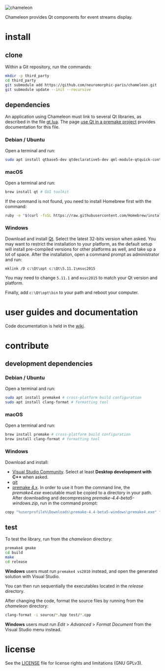 ![chameleon](banner.png "The Chameleon banner")

Chameleon provides Qt components for event streams display.

# install

## clone

Within a Git repository, run the commands:

```sh
mkdir -p third_party
cd third_party
git submodule add https://github.com/neuromorphic-paris/chameleon.git
git submodule update --init --recursive
```

## dependencies

An application using Chameleon must link to several Qt libraries, as described in the file [qt.lua](blob/master/qt.lua). The page [use Qt in a premake project](https://github.com/neuromorphic-paris/chameleon/wiki/use-Qt-in-a-premake-project) provides documentation for this file.

### Debian / Ubuntu

Open a terminal and run:
```sh
sudo apt install qtbase5-dev qtdeclarative5-dev qml-module-qtquick-controls qml-module-qtquick-controls2 # GUI toolkit
```

### macOS

Open a terminal and run:
```sh
brew install qt # GUI toolkit
```
If the command is not found, you need to install Homebrew first with the command:
```sh
ruby -e "$(curl -fsSL https://raw.githubusercontent.com/Homebrew/install/master/install)"
```

### Windows

Download and install [Qt](https://www.qt.io/download). Select the latest 32-bits version when asked. You may want to restrict the installation to your platform, as the default setup will install pre-compiled versions for other platforms as well, and take up a lot of space. After the installation, open a command prompt as administrator and run:
```batch
mklink /D c:\Qt\opt c:\Qt\5.11.1\msvc2015
```
You may need to change `5.11.1` and `msvc2015` to match your Qt version and platform.

Finally, add `c:\Qt\opt\bin` to your path and reboot your computer.

# user guides and documentation

Code documentation is held in the [wiki](https://github.com/neuromorphic-paris/chameleon/wiki).

# contribute

## development dependencies

### Debian / Ubuntu

Open a terminal and run:
```sh
sudo apt install premake4 # cross-platform build configuration
sudo apt install clang-format # formatting tool
```

### macOS

Open a terminal and run:
```sh
brew install premake # cross-platform build configuration
brew install clang-format # formatting tool
```

### Windows

Download and install:
- [Visual Studio Community](https://visualstudio.microsoft.com/vs/community/). Select at least __Desktop development with C++__ when asked.
- [git](https://git-scm.com)
- [premake 4.x](https://premake.github.io/download.html). In order to use it from the command line, the *premake4.exe* executable must be copied to a directory in your path. After downloading and decompressing *premake-4.4-beta5-windows.zip*, run in the command prompt:
```sh
copy "%userprofile%\Downloads\premake-4.4-beta5-windows\premake4.exe" "%userprofile%\AppData\Local\Microsoft\WindowsApps"
```

## test

To test the library, run from the *chameleon* directory:
```sh
premake4 gmake
cd build
make
cd release
```

__Windows__ users must run `premake4 vs2010` instead, and open the generated solution with Visual Studio.

You can then run sequentially the executables located in the *release* directory.

After changing the code, format the source files by running from the *chameleon* directory:
```sh
clang-format -i source/*.hpp test/*.cpp
```

__Windows__ users must run *Edit* > *Advanced* > *Format Document* from the Visual Studio menu instead.

# license

See the [LICENSE](LICENSE.txt) file for license rights and limitations (GNU GPLv3).
